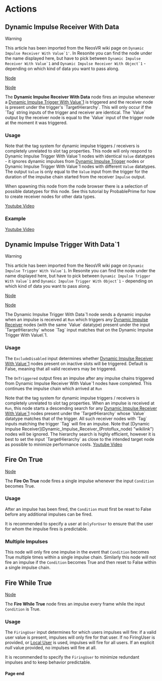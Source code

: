# Actions

<!-- panels:start -->
<!-- div:title-panel -->
## Dynamic Impulse Receiver With Data

<!-- div:right-panel -->
> [!Warning]
> This article has been imported from the NeosVR wiki page on ``Dynamic Impulse Receiver With Value`1'``. In Resonite you can find the node under the name displayed here, but have to pick between ``Dynamic Impulse Receiver With Value`1`` and ``Dynamic Impulse Receiver With Object`1`` - depending on which kind of data you want to pass along.

[Node](./_template/nodes/Root/Flow/README.md#ProtoFlux.Runtimes.Execution.Nodes.Actions.DynamicImpulseReceiverWithValue`1 ':include')
</br>

[Node](./_template/nodes/Root/Flow/Async/README.md#ProtoFlux.Runtimes.Execution.Nodes.Actions.AsyncDynamicImpulseReceiverWithValue`1 ':include')

<!-- div:left-panel -->
The **Dynamic Impulse Receiver With Data** node fires an impulse
whenever a [Dynamic Impulse Trigger With
Value\`1](Dynamic_Impulse_Trigger_With_Value`1_(Protoflux_node) "wikilink")
is triggered and the receiver node is present under the trigger's
`TargetHierarchy`. This will only occur if the `Tag` string inputs of
the trigger and receiver are identical. The `Value` output by the
receiver node is equal to the `Value` input of the trigger node at the
moment it was triggered.

### Usage

Note that the tag system for dynamic impulse triggers / receivers is
completely unrelated to slot tag properties. This node will only respond
to Dynamic Impulse Trigger With Value\`1 nodes with identical `Value`
datatypes - it ignores dynamic impulses from [Dynamic Impulse
Trigger](Dynamic_Impulse_Trigger_(Protoflux_node) "wikilink") nodes or
Dynamic Impulse Trigger With Value\`1 nodes with different `Value`
datatypes. The output `Value` is only equal to the `Value` input from
the trigger for the duration of the impulse chain started from the
receiver `Impulse` output.

When spawning this node from the node browser there is a selection of
possible datatypes for this node. See this tutorial by ProbablePrime for
how to create receiver nodes for other data types.

[Youtube Video](https://www.youtube-nocookie.com/embed/3j4FGONxfWk ':include :type=iframe')

### Example

[Youtube Video](https://www.youtube-nocookie.com/embed/6A0GQ4iABfY ':include :type=iframe')
<!-- panels:end -->

<!-- panels:start -->
<!-- div:title-panel -->
## Dynamic Impulse Trigger With Data`1

<!-- div:right-panel -->
> [!Warning]
> This article has been imported from the NeosVR wiki page on ``Dynamic Impulse Trigger With Value`1``. In Resonite you can find the node under the name displayed here, but have to pick between ``Dynamic Impulse Trigger With Value`1`` and ``Dynamic Impulse Trigger With Object`1`` - depending on which kind of data you want to pass along.

[Node](./_template/nodes/Root/Flow/README.md#ProtoFlux.Runtimes.Execution.Nodes.Actions.DynamicImpulseTriggerWithValue`1 ':include')
</br>

[Node](./_template/nodes/Root/Flow/Async/README.md#ProtoFlux.Runtimes.Execution.Nodes.Actions.AsyncDynamicImpulseTriggerWithValue`1 ':include')

<!-- div:left-panel -->
The Dynamic Impulse Trigger With Data\`1 node sends a dynamic
impulse when an impulse is received at `Run` which triggers any [Dynamic
Impulse
Receiver](Dynamic_Impulse_Receiver_With_Value`1_(Protoflux_node) "wikilink")
nodes (with the same `Value` datatype) present under the input
`TargetHierarchy` whose `Tag` input matches that on the Dynamic Impulse
Trigger With Value\`1.

### Usage

The `ExcludeDisabled` input determines whether [Dynamic Impulse Receiver
With
Value\`1](Dynamic_Impulse_Receiver_With_Value`1_(Protoflux_node) "wikilink")
nodes present on inactive slots will be triggered. Default is False,
meaning that all valid receivers may be triggered.

The `OnTriggered` output fires an impulse after any impulse chains
triggered from Dynamic Impulse Receiver With Value\`1 nodes have
completed. This continues the impulse chain which arrived at `Run`

Note that the tag system for dynamic impulse triggers / receivers is
completely unrelated to slot tag properties. When an impulse is received
at `Run`, this node starts a descending search for any [Dynamic Impulse
Receiver With
Value\`1](Dynamic_Impulse_Receiver_With_Value`1_(Protoflux_node) "wikilink")
nodes present under the `TargetHierarchy` whose `Value` datatype matches
that of the trigger. All such receiver nodes with `Tag` inputs matching
the trigger `Tag` will fire an impulse. Note that [Dynamic Impulse
Receiver](Dynamic_Impulse_Receiver_(Protoflux_node) "wikilink") nodes
will be ignored. The hierarchy search is highly efficient, however it is
best to set the input `TargetHierarchy` as close to the intended target
node as possible to minimize performance costs.
[Youtube Video](https://www.youtube-nocookie.com/embed/6A0GQ4iABfY ':include :type=iframe')
<!-- panels:end -->

<!-- panels:start -->
<!-- div:title-panel -->
## Fire On True

<!-- div:right-panel -->
[Node](./_template/nodes/Root/Flow/README.md#ProtoFlux.Runtimes.Execution.Nodes.Actions.FireOnTrue ':include')

<!-- div:left-panel -->
The **Fire On True** node fires a single impulse whenever the input
`Condition` becomes True.

### Usage

After an impulse has been fired, the `Condition` must first be reset to
False before any additional impulses can be fired.

It is recommended to specify a user at `OnlyForUser` to ensure that the
user for whom the impulse fires is predictable.

### Multiple Impulses

This node will only fire one impulse in the event that `Condition`
becomes True multiple times within a single impulse chain. Similarly
this node will not fire an impulse if the `Condition` becomes True and
then reset to False within a single impulse chain.
<!-- panels:end -->

<!-- panels:start -->
<!-- div:title-panel -->
## Fire While True

<!-- div:right-panel -->
[Node](./_template/nodes/Root/Flow/README.md#ProtoFlux.Runtimes.Execution.Nodes.Actions.FireWhileTrue ':include')

<!-- div:left-panel -->
The **Fire While True** node fires an impulse every frame while the
input `Condition` is True.

### Usage

The `FiringUser` input determines for which users impulses will fire: if
a valid user value is present, impulses will only fire for that user. If
no FiringUser is provided, or [Local
User](Local_User_(Protoflux_node) "wikilink") is used, impulses will
fire for all users. If an explicit *null* value provided, no impulses
will fire at all.

It is recommended to specify the `FiringUser` to minimize redundant
impulses and to keep behavior predictable.
<!-- panels:end -->

#### Page end
